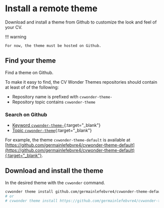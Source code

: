 # Install a remote theme

Download and install a theme from Github to customize the look and feel of your CV.

!!! warning

    For now, the theme must be hosted on Github.

## Find your theme

Find a theme on Github.

To make it easy to find, the CV Wonder Themes repositories should contain at least of of the following:

* Repository name is prefixed with `cvwonder-theme-`
* Repository topic contains `cvwonder-theme`

### Search on Github

* [Keyword `cvwonder-theme-`](https://github.com/search?q=cvwonder-theme-&type=repositories){:target="_blank"}
* [Topic `cvwonder-theme`](https://github.com/topics/cvwonder-theme){:target="_blank"}

For example, the theme `cvwonder-theme-default` is available at [https://github.com/germainlefebvre4/cvwonder-theme-default](https://github.com/germainlefebvre4/cvwonder-theme-default){:target="_blank"}.

## Download and install the theme

In the desired theme with the `cvwonder` command.

```bash <!-- markdownlint-disable MD046 -->
cvwonder theme install github.com/germainlefebvre4/cvwonder-theme-default
# or
# cvwonder theme install https://github.com/germainlefebvre4/cvwonder-theme-default
```

